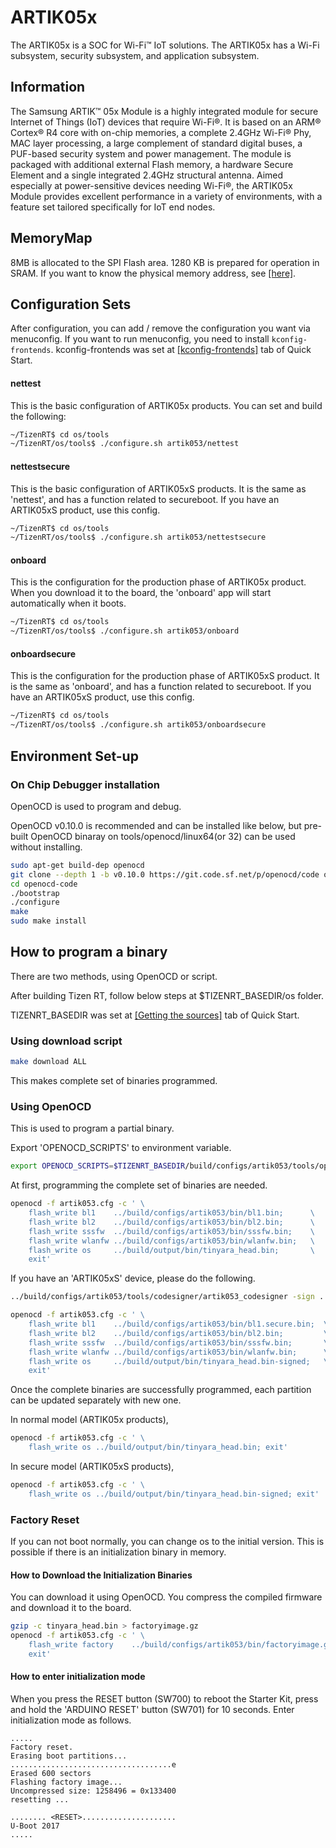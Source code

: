 # ARTIK05x

The ARTIK05x is a SOC for Wi-Fi™ IoT solutions. The ARTIK05x has a Wi-Fi subsystem, security subsystem, and application subsystem.

## Information

The Samsung ARTIK™ 05x Module is a highly integrated module for secure Internet of Things (IoT) devices that require Wi-Fi®. It is based on an ARM® Cortex® R4 core with on-chip memories, a complete 2.4GHz Wi-Fi® Phy, MAC layer processing, a large complement of standard digital buses, a PUF-based security system and power management. The module is packaged with additional external Flash memory, a hardware Secure Element and a single integrated 2.4GHz structural antenna.
Aimed especially at power-sensitive devices needing Wi-Fi®, the ARTIK05x Module provides excellent performance in a variety of environments, with a feature set tailored specifically for IoT end nodes.

## MemoryMap

8MB is allocated to the SPI Flash area. 1280 KB is prepared for operation in SRAM. If you want to know the physical memory address, see [[here]](scripts/README.md).

## Configuration Sets

After configuration, you can add / remove the configuration you want via menuconfig. If you want to run menuconfig, you need to install `kconfig-frontends`. kconfig-frontends was set at [[kconfig-frontends]](../../../README.md#set-kconfig-frontends) tab of Quick Start.

#### nettest

This is the basic configuration of ARTIK05x products. You can set and build the following:

```bash
~/TizenRT$ cd os/tools
~/TizenRT/os/tools$ ./configure.sh artik053/nettest
```

#### nettestsecure

This is the basic configuration of ARTIK05xS products. It is the same as 'nettest', and has a function related to secureboot. If you have an ARTIK05xS product, use this config.

```bash
~/TizenRT$ cd os/tools
~/TizenRT/os/tools$ ./configure.sh artik053/nettestsecure
```

#### onboard

This is the configuration for the production phase of ARTIK05x product. When you download it to the board, the 'onboard' app will start automatically when it boots.

```bash
~/TizenRT$ cd os/tools
~/TizenRT/os/tools$ ./configure.sh artik053/onboard
```

#### onboardsecure

This is the configuration for the production phase of ARTIK05xS product. It is the same as 'onboard', and has a function related to secureboot. If you have an ARTIK05xS product, use this config.

```bash
~/TizenRT$ cd os/tools
~/TizenRT/os/tools$ ./configure.sh artik053/onboardsecure
```

## Environment Set-up
### On Chip Debugger installation

OpenOCD is used to program and debug.

OpenOCD v0.10.0 is recommended and can be installed like below,
but pre-built OpenOCD binaray on tools/openocd/linux64(or 32) can be used without installing.
```bash
sudo apt-get build-dep openocd
git clone --depth 1 -b v0.10.0 https://git.code.sf.net/p/openocd/code openocd-code
cd openocd-code
./bootstrap
./configure
make
sudo make install
```

## How to program a binary

There are two methods, using OpenOCD or script.

After building Tizen RT, follow below steps at $TIZENRT_BASEDIR/os folder.

TIZENRT_BASEDIR was set at [[Getting the sources]](../../../README.md#getting-the-sources) tab of Quick Start.

### Using download script

```bash
make download ALL
```
This makes complete set of binaries programmed.

### Using OpenOCD

This is used to program a partial binary.

Export 'OPENOCD_SCRIPTS' to environment variable.

```bash
export OPENOCD_SCRIPTS=$TIZENRT_BASEDIR/build/configs/artik053/tools/openocd
```

At first, programming the complete set of binaries are needed.

```bash
openocd -f artik053.cfg -c ' \
    flash_write bl1    ../build/configs/artik053/bin/bl1.bin;      \
    flash_write bl2    ../build/configs/artik053/bin/bl2.bin;      \
    flash_write sssfw  ../build/configs/artik053/bin/sssfw.bin;    \
    flash_write wlanfw ../build/configs/artik053/bin/wlanfw.bin;   \
    flash_write os     ../build/output/bin/tinyara_head.bin;       \
    exit'
```

If you have an 'ARTIK05xS' device, please do the following.

```bash
../build/configs/artik053/tools/codesigner/artik053_codesigner -sign ../build/output/bin/tinyara_head.bin

openocd -f artik053.cfg -c ' \
    flash_write bl1    ../build/configs/artik053/bin/bl1.secure.bin;  \
    flash_write bl2    ../build/configs/artik053/bin/bl2.bin;         \
    flash_write sssfw  ../build/configs/artik053/bin/sssfw.bin;       \
    flash_write wlanfw ../build/configs/artik053/bin/wlanfw.bin;      \
    flash_write os     ../build/output/bin/tinyara_head.bin-signed;   \
    exit'
```

Once the complete binaries are successfully programmed, each partition can be updated separately with new one.

In normal model (ARTIK05x products),
```bash
openocd -f artik053.cfg -c ' \
    flash_write os ../build/output/bin/tinyara_head.bin; exit'
```

In secure model (ARTIK05xS products),
```bash
openocd -f artik053.cfg -c ' \
    flash_write os ../build/output/bin/tinyara_head.bin-signed; exit'
```

### Factory Reset
If you can not boot normally, you can change os to the initial version. This is possible if there is an initialization binary in memory.

#### How to Download the Initialization Binaries
You can download it using OpenOCD. You compress the compiled firmware and download it to the board.

```bash
gzip -c tinyara_head.bin > factoryimage.gz
openocd -f artik053.cfg -c ' \
    flash_write factory    ../build/configs/artik053/bin/factoryimage.gz;      \
    exit'
```

#### How to enter initialization mode
When you press the RESET button (SW700) to reboot the Starter Kit, press and hold the 'ARDUINO RESET' button (SW701) for 10 seconds. Enter initialization mode as follows.
```
.....
Factory reset.
Erasing boot partitions...
....................................e
Erased 600 sectors
Flashing factory image...
Uncompressed size: 1258496 = 0x133400
resetting ...

........ <RESET>.....................
U-Boot 2017
.....
```
